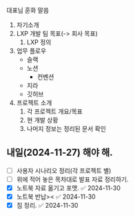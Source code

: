 대표님 훈화 말씀
1. 자기소개
2. LXP 개발 팀 목표(-> 회사 목표)
	1. LXP 정의
3. 업무 플로우
	- 슬랙
	- 노션
		- 컨벤션
	- 지라
	- 깃허브
4. 프로젝트 소개
	1. 각 프로젝트 개요/목표
	2. 현 개발 상황
	3. 나머지 정보는 정리된 문서 확인

## 내일(2024-11-27) 해야 해.
- [ ] 사용자 시나리오 정리(각 프로젝트 별)
- [ ] 위에 적어  놓은 목차대로 발표 자료 정리하기.
- [x] 노트북 자료 옮기고 포맷. ✅ 2024-11-30
- [x] 노트북 반납>< ✅ 2024-11-30
- [x] 짐 정리. ✅ 2024-11-30